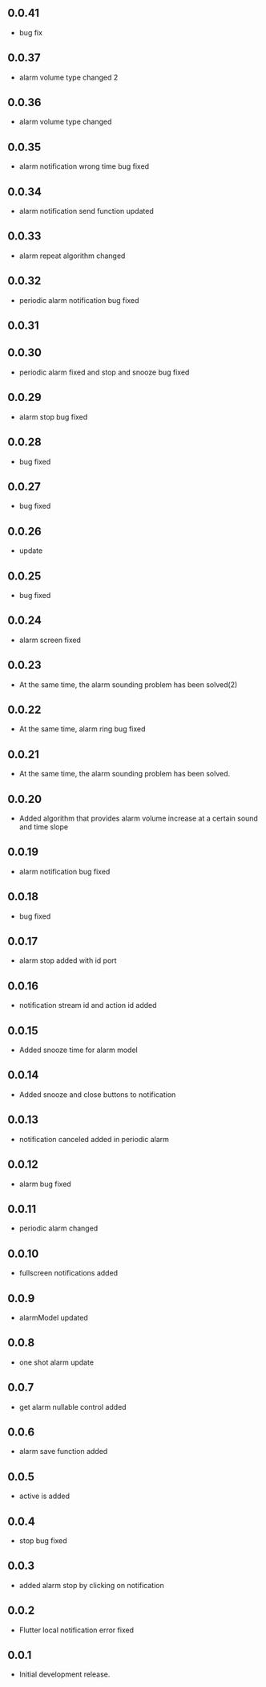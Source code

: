 ## 0.0.41

* bug fix

## 0.0.37

* alarm volume type changed 2

## 0.0.36

* alarm volume type changed

## 0.0.35

* alarm notification wrong time bug fixed

## 0.0.34

* alarm notification send function updated

## 0.0.33

* alarm repeat algorithm changed

## 0.0.32

* periodic alarm notification bug fixed

## 0.0.31

## 0.0.30

* periodic alarm fixed and stop and snooze bug fixed

## 0.0.29

* alarm stop bug fixed
## 0.0.28

* bug fixed
## 0.0.27

* bug fixed

## 0.0.26

* update
## 0.0.25

* bug fixed

## 0.0.24

* alarm screen fixed

## 0.0.23

* At the same time, the alarm sounding problem has been solved(2)

## 0.0.22

* At the same time, alarm ring bug fixed

## 0.0.21

* At the same time, the alarm sounding problem has been solved.

## 0.0.20

* Added algorithm that provides alarm volume increase at a certain sound and time slope

## 0.0.19

* alarm notification bug fixed

## 0.0.18

* bug fixed

## 0.0.17

* alarm stop added with id port

## 0.0.16

* notification stream id and action id added

## 0.0.15

* Added snooze time for alarm model

## 0.0.14

* Added snooze and close buttons to notification

## 0.0.13

* notification canceled added in periodic alarm

## 0.0.12

* alarm bug fixed

## 0.0.11

* periodic alarm changed

## 0.0.10

* fullscreen notifications added
## 0.0.9

* alarmModel updated

## 0.0.8

* one shot alarm update

## 0.0.7

* get alarm nullable control added 

## 0.0.6

* alarm save function added

## 0.0.5

* active is added

## 0.0.4

* stop bug fixed

## 0.0.3

* added alarm stop by clicking on notification

## 0.0.2

* Flutter local notification error fixed


## 0.0.1

* Initial development release.
